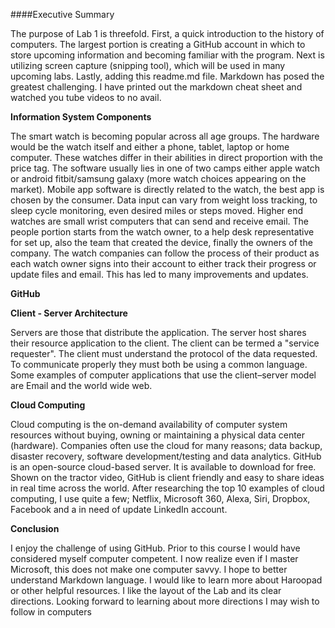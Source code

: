 ####Executive Summary

The purpose of Lab 1 is threefold. First, a quick introduction to the history of computers. The largest portion is creating a GitHub account in which to store upcoming information and becoming familiar with the program. Next is utilizing screen capture (snipping tool), which will be used in many upcoming labs. Lastly, adding this readme.md file.  Markdown has posed the greatest challenging. I have printed out the markdown cheat sheet and watched you tube videos to no avail.


**Information System Components**

The smart watch is becoming popular across all age groups. The hardware would be the watch itself and either a phone, tablet, laptop or home computer. These watches differ in their abilities in direct proportion with the price tag. The software usually lies in one of two camps either apple watch or android fitbit/samsung galaxy (more watch choices appearing on the market). Mobile app software is directly related to the watch, the best app is chosen by the consumer. Data input can vary from weight loss tracking, to sleep cycle monitoring, even desired miles or steps moved. Higher end watches are small wrist computers that can send and receive email. The people portion starts from the watch owner, to a help desk representative for set up, also the team that created the device, finally the owners of the company.  The watch companies can follow the process of their product as each watch owner signs into their account to either track their progress or update files and email.  This has led to many improvements and updates.


**GitHub**

**Client - Server Architecture**

Servers are those that distribute the application. The server host shares their resource application to the client. The client can be termed a "service requester". The client must understand the protocol of the data requested. To communicate properly they must both be using a common language. Some examples of computer applications that use the client–server model are Email and the world wide web.

**Cloud Computing**

Cloud computing is the on-demand availability of computer system resources without buying, owning or maintaining a physical data center (hardware). Companies often use the cloud for many reasons; data backup, disaster recovery, software development/testing and data analytics.  GitHub is an open-source cloud-based server. It is available to download for free.  Shown on the tractor video, GitHub is client friendly and easy to share ideas in real time across the world. After researching the top 10 examples of cloud computing, I use quite a few; Netflix, Microsoft 360, Alexa, Siri, Dropbox, Facebook and a in need of update LinkedIn account.


**Conclusion**

I enjoy the challenge of using GitHub. Prior to this course I would have considered myself computer competent.  I now realize even if I master Microsoft, this does not make one computer savvy.  I hope to better understand Markdown language.  I would like to learn more about Haroopad or other helpful resources. I like the layout of the Lab and its clear directions.  Looking forward to learning about more directions I may wish to follow in computers
